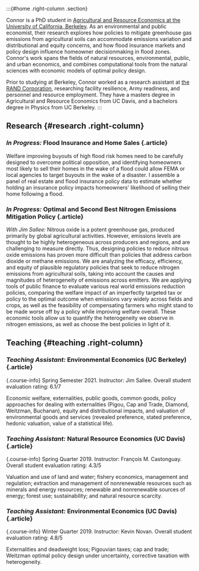 :::{#home .right-column .section}

Connor is a PhD student in [Agricultural and Resource Economics at the University of California, Berkeley](https://are.berkeley.edu). As an environmental and public economist, their research explores how policies to mitigate greenhouse gas emissions from agricultural soils can accommodate emissions variation and distributional and equity concerns, and how flood insurance markets and policy design influence homeowner decisionmaking in flood zones. Connor's work spans the fields of natural resources, environmental, public, and urban economics, and combines computational tools from the natural sciences with economic models of optimal policy design.

Prior to studying at Berkeley, Connor worked as a research assistant at [the RAND Corporation](https://rand.org), researching facility resilience, Army readiness, and personnel and resource employment. They have a masters degree in Agricultural and Resource Economics from UC Davis, and a bachelors degree in Physics from UC Berkeley.
:::

## Research {#research .right-column}

### _In Progress:_ Flood Insurance and Home Sales {.article}

Welfare improving buyouts of high flood risk homes need to be carefully designed to overcome political opposition, and identifying homeowners most likely to sell their homes in the wake of a flood could allow FEMA or local agencies to target buyouts in the wake of a disaster. I assemble a panel of real estate and flood insurance policy data to estimate whether holding an insurance policy impacts homeowners' likelihood of selling their home following a flood.

### _In Progress:_ Optimal and Second Best Nitrogen Emissions Mitigation Policy {.article}

_With Jim Sallee:_ Nitrous oxide is a potent greenhouse gas, produced primarily by global agricultural activities. However, emissions levels are thought to be highly heterogeneous across producers and regions, and are challenging to measure directly. Thus, designing policies to reduce nitrous oxide emissions has proven more difficult than policies that address carbon dioxide or methane emissions. We are analyzing the efficacy, efficiency, and equity of plausible regulatory policies that seek to reduce nitrogen emissions from agricultural soils, taking into account the causes and magnitudes of heterogeneity of emissions across emitters. We are applying tools of public finance to evaluate various real world emissions reduction policies, comparing the welfare impact of an imperfectly targeted tax or policy to the optimal outcome when emissions vary widely across fields and crops, as well as the feasibility of compensating farmers who might stand to be made worse off by a policy while improving welfare overall. These economic tools allow us to quantify the heterogeneity we observe in nitrogen emissions, as well as choose the best policies in light of it.

## Teaching {#teaching .right-column}

### _Teaching Assistant:_ Environmental Economics (UC Berkeley) {.article}

{.course-info}
Spring Semester 2021. Instructor: Jim Sallee. Overall student evaluation rating: 6.1/7

Economic welfare, externalities, public goods, common goods, policy approaches for dealing with externalities (Pigou, Cap and Trade, Diamond, Weitzman, Buchanan), equity and distributional impacts, and valuation of environmental goods and services (revealed preference, stated preference, hedonic valuation, value of a statistical life).

### _Teaching Assistant:_ Natural Resource Economics (UC Davis) {.article}

{.course-info}
Spring Quarter 2019. Instructor: François M. Castonguay. Overall student evaluation rating: 4.3/5

Valuation and use of land and water; fishery economics, management and regulation; extraction and management of nonrenewable resources such as minerals and energy resources; renewable and nonrenewable sources of energy; forest use; sustainability; and natural resource scarcity.

### _Teaching Assistant:_ Environmental Economics (UC Davis) {.article}

{.course-info}
Winter Quarter 2019. Instructor: Kevin Novan. Overall student evaluation rating: 4.8/5

Externalities and deadweight loss; Pigouvian taxes; cap and trade; Weitzman optimal policy design under uncertainty, corrective taxation with heterogeneity.



